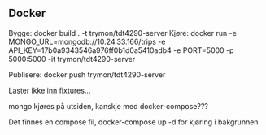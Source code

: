 ## Docker

Bygge: docker build . -t trymon/tdt4290-server
Kjøre: docker run -e MONGO_URL=mongodb://10.24.33.166/trips -e API_KEY=17b0a9343546a976ff0b1d0a5410adb4 -e PORT=5000 -p 5000:5000 -it trymon/tdt4290-server

Publisere: docker push trymon/tdt4290-server

Laster ikke inn fixtures...

mongo kjøres på utsiden, kanskje med docker-compose???

Det finnes en compose fil, docker-compose up -d for kjøring i bakgrunnen 
